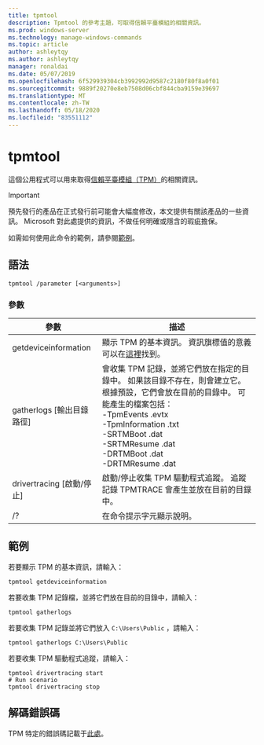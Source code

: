 ```yaml
---
title: tpmtool
description: Tpmtool 的參考主題，可取得信賴平臺模組的相關資訊。
ms.prod: windows-server
ms.technology: manage-windows-commands
ms.topic: article
author: ashleytqy
ms.author: ashleytqy
manager: ronaldai
ms.date: 05/07/2019
ms.openlocfilehash: 6f529939304cb3992992d9587c2180f80f8a0f01
ms.sourcegitcommit: 9889f20270e8eb7508d06cbf844cba9159e39697
ms.translationtype: MT
ms.contentlocale: zh-TW
ms.lasthandoff: 05/18/2020
ms.locfileid: "83551112"
---
```

# <a name="tpmtool"></a>tpmtool

這個公用程式可以用來取得[信賴平臺模組（TPM）](https://docs.microsoft.com/windows/security/information-protection/tpm/trusted-platform-module-overview)的相關資訊。

>[!IMPORTANT]
>預先發行的產品在正式發行前可能會大幅度修改，本文提供有關該產品的一些資訊。 Microsoft 對此處提供的資訊，不做任何明確或隱含的瑕疵擔保。

如需如何使用此命令的範例，請參閱[範例](#tpmtool_examples)。

## <a name="syntax"></a>語法

```
tpmtool /parameter [<arguments>]
```
### <a name="parameters"></a>參數

|參數|描述|
|---------|-----------|
|getdeviceinformation|顯示 TPM 的基本資訊。 資訊旗標值的意義可以在[這裡](https://docs.microsoft.com/windows/desktop/SecProv/win32-tpm-isreadyinformation#parameters)找到。|
|gatherlogs [輸出目錄路徑]|會收集 TPM 記錄，並將它們放在指定的目錄中。 如果該目錄不存在，則會建立它。 根據預設，它們會放在目前的目錄中。 可能產生的檔案包括： </br>-TpmEvents .evtx</br>-TpmInformation .txt</br>-SRTMBoot .dat</br>-SRTMResume .dat</br>-DRTMBoot .dat</br>-DRTMResume .dat</br>|
|drivertracing [啟動/停止]|啟動/停止收集 TPM 驅動程式追蹤。 追蹤記錄 TPMTRACE 會產生並放在目前的目錄中。|
|/?|在命令提示字元顯示說明。|

## <a name="examples"></a><a name=tpmtool_examples></a>範例

若要顯示 TPM 的基本資訊，請輸入：
```
tpmtool getdeviceinformation
```
若要收集 TPM 記錄檔，並將它們放在目前的目錄中，請輸入：
```
tpmtool gatherlogs
```
若要收集 TPM 記錄並將它們放入 `C:\Users\Public` ，請輸入：
```
tpmtool gatherlogs C:\Users\Public
```
若要收集 TPM 驅動程式追蹤，請輸入：
```
tpmtool drivertracing start
# Run scenario
tpmtool drivertracing stop
```

## <a name="decoding-error-codes"></a>解碼錯誤碼

TPM 特定的錯誤碼記載于[此處](https://docs.microsoft.com/windows/desktop/com/com-error-codes-6)。
